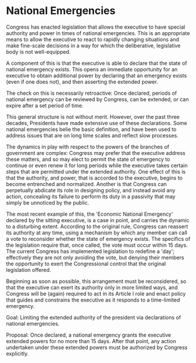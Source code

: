 # National Emergencies

Congress has enacted legislation that allows the executive to have special authority and power in times of national emergencies. This is an appropriate means to allow the executive to react to rapidly changing situations and make fine-scale decisions in a way for which the deliberative, legislative body is not well-equipped.

A component of this is that the executive is able to declare that the state of national emergency exists. This opens an immediate opportunity for an executive to obtain additional power by declaring that an emergency exists (even if one does not), and then asserting the extended power.

The check on this is necessarily retroactive: Once declared, periods of national emergency can be reviewed by Congress, can be extended, or can expire after a set period of time.

This general structure is not without merit. However, over the past three decades, Presidents have made extensive use of these declarations. Some national emergencies belie the basic definition, and have been used to address issues that are on long time scales and reflect slow processes.

The dynamics in play with respect to the powers of the branches of government are complex: Congress may prefer that the executive address these matters, and so may elect to permit the state of emergency to continue or even renew it for long periods while the executive takes certain steps that are permitted under the extended authority. One effect of this is that the authority, and power, that is accorded to the executive, begins to become entrenched and normalized. Another is that Congress can perpetually abdicate its role in designing policy, and instead avoid any action, concealing its failure to perform its duty in a passivity that may simply be unnoticed by the public.

The most recent example of this, the 'Economic National Emergency' declared by the sitting executive, is a case in point, and carries the dynamic to a disturbing extent. According to the original rule, Congress can reassert its authority at any time, using a mechanism by which any member can call a vote to reconsider whether the state of emergency exists. The specifics of the legislation require that, once called, the vote must occur within 15 days. The current Congress has implemented legislation to redefine a 'day'; effectively they are not only avoiding the vote, but denying their members the opportunity to exert the Congressional control that the original legislation offered.

Beginning as soon as possible, this arrangement must be reconsidered, so that the executive can exert its authority only in more limited ways, and Congress will be (again) required to act in its Article I role and enact policy that guides and constrains the executive as it responds to a time-limited emergency.

Goal: Limiting the extended authority of the president via declarations of national emergencies.

Proposal: Once declared, a national emergency grants the executive extended powers for no more than 15 days. After that point, any action undertaken under these extended powers must be authorized by Congress explicitly.



